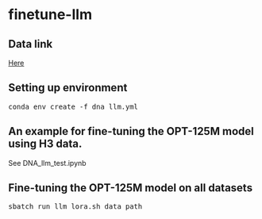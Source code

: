 # finetune-llm

##  Data link 

[Here](https://drive.google.com/drive/folders/12FAujYJIT-XR9PCKECvHmLEeTykLkmo9?usp=share_link)

## Setting up environment 
<pre>
conda env create -f dna_llm.yml
</pre>

## An example for fine-tuning the OPT-125M model using H3 data.
See DNA_llm_test.ipynb

## Fine-tuning the OPT-125M model on all datasets
<pre>
sbatch run_llm_lora.sh data_path
</pre>

